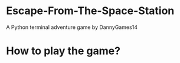 # Escape-From-The-Space-Station
A Python terminal adventure game by DannyGames14

# How to play the game?

